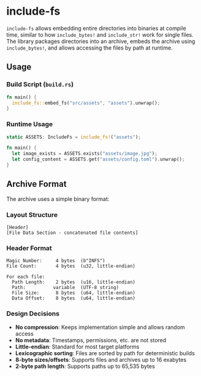 # include-fs

`include-fs` allows embedding entire directories into binaries at compile time, similar to how `include_bytes!` and `include_str!` work for single files. The library packages directories into an archive, embeds the archive using `include_bytes!`, and allows accessing the files by path at runtime.

## Usage

### Build Script (`build.rs`)

```rust
fn main() {
  include_fs::embed_fs("src/assets", "assets").unwrap();
}
```

### Runtime Usage

```rust
static ASSETS: IncludeFs = include_fs!("assets");

fn main() {
  let image_exists = ASSETS.exists("assets/image.jpg");
  let config_content = ASSETS.get("assets/config.toml").unwrap();
}
```

## Archive Format

The archive uses a simple binary format:

### Layout Structure
```
[Header]
[File Data Section - concatenated file contents]
```

### Header Format
```
Magic Number:     4 bytes  (b"INFS")
File Count:       4 bytes  (u32, little-endian)

For each file:
  Path Length:    2 bytes  (u16, little-endian)
  Path:          variable  (UTF-8 string)
  File Size:      8 bytes  (u64, little-endian) 
  Data Offset:    8 bytes  (u64, little-endian)
```

### Design Decisions

- **No compression**: Keeps implementation simple and allows random access
- **No metadata**: Timestamps, permissions, etc. are not stored
- **Little-endian**: Standard for most target platforms
- **Lexicographic sorting**: Files are sorted by path for deterministic builds
- **8-byte sizes/offsets**: Supports files and archives up to 16 exabytes
- **2-byte path length**: Supports paths up to 65,535 bytes
